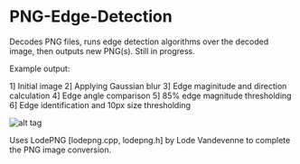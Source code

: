 # PNG-Edge-Detection
Decodes PNG files, runs edge detection algorithms over the decoded image, then outputs new PNG(s). Still in progress.

Example output:

1] Initial image
2] Applying Gaussian blur
3] Edge maginitude and direction calculation
4] Edge angle comparison
5] 85% edge magnitude thresholding
6] Edge identification and 10px size thresholding

![alt tag](https://github.com/sjsimps/PNG-Edge-Detection/blob/master/output_flow.png)

Uses LodePNG [lodepng.cpp, lodepng.h] by Lode Vandevenne to complete the PNG image conversion.

